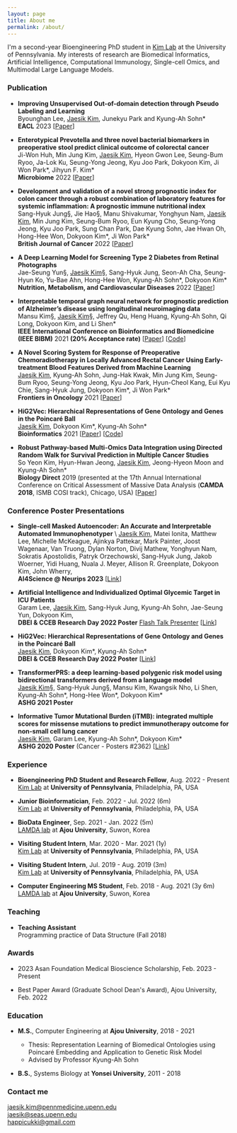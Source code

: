 ```yaml
---
layout: page
title: About me
permalink: /about/
---
```


I'm a second-year Bioengineering PhD student in [Kim Lab](https://www.biomedinfolab.com/) at the University of Pennsylvania. My interests of research are Biomedical Informatics, Artificial Intelligence, Computational Immunology, Single-cell Omics, and Multimodal Large Language Models.

### Publication
- <b>Improving Unsupervised Out-of-domain detection through Pseudo Labeling and Learning</b>\
Byounghan Lee, <ins>Jaesik Kim</ins>, Junekyu Park and Kyung-Ah Sohn\* \
<b>EACL</b> 2023 [[Paper](https://aclanthology.org/2023.findings-eacl.76/)]

- <b>Enterotypical Prevotella and three novel bacterial biomarkers in preoperative stool predict clinical outcome of colorectal cancer</b>\
Ji-Won Huh, Min Jung Kim, <ins>Jaesik Kim</ins>, Hyeon Gwon Lee, Seung-Bum Ryoo, Ja-Lok Ku, Seung-Yong Jeong, Kyu Joo Park, Dokyoon Kim, Ji Won Park\*, Jihyun F. Kim\* \
<b>Microbiome</b> 2022 [[Paper](https://microbiomejournal.biomedcentral.com/articles/10.1186/s40168-022-01388-8)] 

- <b>Development and validation of a novel strong prognostic index for colon cancer through a robust combination of laboratory features for systemic inflammation: A prognostic immune nutritional index</b> \
Sang-Hyuk Jung§, Jie Hao§, Manu Shivakumar, Yonghyun Nam, <ins>Jaesik Kim</ins>, Min Jung Kim, Seung-Bum Ryoo, Eun Kyung Cho, Seung-Yong Jeong, Kyu Joo Park, Sung Chan Park, Dae Kyung Sohn, Jae Hwan Oh, Hong-Hee Won, Dokyoon Kim\*, Ji Won Park\* \
<b>British Journal of Cancer</b> 2022 [[Paper](https://www.nature.com/articles/s41416-022-01767-w)]

- <b>A Deep Learning Model for Screening Type 2 Diabetes from Retinal Photographs</b> \
Jae-Seung Yun§, <ins>Jaesik Kim</ins>§, Sang-Hyuk Jung, Seon-Ah Cha, Seung-Hyun Ko, Yu-Bae Ahn, Hong-Hee Won, Kyung-Ah Sohn\*, Dokyoon Kim\* \
<b>Nutrition, Metabolism, and Cardiovascular Diseases</b> 2022 [[Paper](https://www.nmcd-journal.com/article/S0939-4753(22)00027-8/pdf#relatedArticles)]

- <b>Interpretable temporal graph neural network for prognostic prediction of Alzheimer’s disease using longitudinal neuroimaging data</b> \
Mansu Kim§, <ins>Jaesik Kim</ins>§, Jeffrey Qu, Heng Huang, Kyung-Ah Sohn, Qi Long, Dokyoon Kim, and Li Shen\* \
<b>IEEE International Conference on Bioinformatics and Biomedicine (IEEE BIBM)</b> 2021 <b>(20% Acceptance rate)</b> [[Paper](https://ieeexplore.ieee.org/document/9669504)] [[Code](https://github.com/JaesikKim/temporal-GNN)]

- <b>A Novel Scoring System for Response of Preoperative Chemoradiotherapy in Locally Advanced Rectal Cancer Using Early-treatment Blood Features Derived from Machine Learning</b> \
<ins>Jaesik Kim</ins>, Kyung-Ah Sohn, Jung-Hak Kwak, Min Jung Kim, Seung-Bum Ryoo, Seung-Yong Jeong, Kyu Joo Park, Hyun-Cheol Kang, Eui Kyu Chie, Sang-Hyuk Jung, Dokyoon Kim\*, Ji Won Park\* \
<b>Frontiers in Oncology</b> 2021 [[Paper](https://www.frontiersin.org/articles/10.3389/fonc.2021.790894/full)]

- <b>HiG2Vec: Hierarchical Representations of Gene Ontology and Genes in the Poincaré Ball</b> \
<ins>Jaesik Kim</ins>, Dokyoon Kim\*, Kyung-Ah Sohn\* \
<b>Bioinformatics</b> 2021 [[Paper](https://academic.oup.com/bioinformatics/article/37/18/2971/6184857)] [[Code](https://github.com/JaesikKim/HiG2Vec)]

- <b>Robust Pathway-based Multi-Omics Data Integration using Directed Random Walk for Survival Prediction in Multiple Cancer Studies</b> \
So Yeon Kim, Hyun-Hwan Jeong, <ins>Jaesik Kim</ins>, Jeong-Hyeon Moon and Kyung-Ah Sohn\* \
<b>Biology Direct</b> 2019 (presented at the 17th Annual International Conference on Critical Assessment of Massive Data Analysis (<b>CAMDA 2018</b>, ISMB COSI track), Chicago, USA) [[Paper](https://biologydirect.biomedcentral.com/articles/10.1186/s13062-019-0239-8)]

### Conference Poster Presentations
- <b>Single-cell Masked Autoencoder: An Accurate and Interpretable Automated Immunophenotyper</b> \ <ins>Jaesik Kim</ins>, Matei Ionita, Matthew Lee, Michelle McKeague, Ajinkya Pattekar, Mark Painter, Joost Wagenaar, Van Truong, Dylan Norton, Divij Mathew, Yonghyun Nam, Sokratis Apostolidis, Patryk Orzechowski, Sang-Hyuk Jung, Jakob Woerner, Yidi Huang, Nuala J. Meyer, Allison R. Greenplate, Dokyoon Kim, John Wherry, \
<b>AI4Science @ Neurips 2023</b> [[Link](https://openreview.net/forum?id=2mq6uezuGj)]

- <b>Artificial Intelligence and Individualized Optimal Glycemic Target in ICU Patients</b> \
Garam Lee, <ins>Jaesik Kim</ins>, Sang-Hyuk Jung, Kyung-Ah Sohn, Jae-Seung Yun, Dokyoon Kim,  \
<b>DBEI & CCEB Research Day 2022 Poster</b> <ins>Flash Talk Presenter</ins> [[Link](https://www.dbei.med.upenn.edu/2022ResearchDay/presentations)]

- <b>HiG2Vec: Hierarchical Representations of Gene Ontology and Genes in the Poincaré Ball</b> \
<ins>Jaesik Kim</ins>, Dokyoon Kim\*, Kyung-Ah Sohn\* \
<b>DBEI & CCEB Research Day 2022 Poster</b> [[Link](https://www.dbei.med.upenn.edu/2022ResearchDay/presentations)]

- <b>TransformerPRS: a deep learning-based polygenic risk model using bidirectional transformers derived from a language model</b> \
<ins>Jaesik Kim</ins>§, Sang-Hyuk Jung§, Mansu Kim, Kwangsik Nho, Li Shen, Kyung-Ah Sohn\*, Hong-Hee Won\*, Dokyoon Kim\* \
<b>ASHG 2021 Poster</b>

- <b>Informative Tumor Mutational Burden (iTMB): integrated multiple scores for missense mutations to predict immunotherapy outcome for non-small cell lung cancer</b> \
<ins>Jaesik Kim</ins>, Garam Lee, Kyung-Ah Sohn\*, Dokyoon Kim\* \
<b>ASHG 2020 Poster</b> (Cancer - Posters #2362) [[Link](https://www.abstractsonline.com/pp8/#!/9070/presentation/3518)]


### Experience
- <b>Bioengineering PhD Student and Research Fellow</b>, Aug. 2022 - Present\
[Kim Lab](https://www.biomedinfolab.com/) at <b>University of Pennsylvania</b>, Philadelphia, PA, USA

- <b>Junior Bioinformatician</b>, Feb. 2022 - Jul. 2022 (6m)\
[Kim Lab](https://www.biomedinfolab.com/) at <b>University of Pennsylvania</b>, Philadelphia, PA, USA

- <b>BioData Engineer</b>, Sep. 2021 - Jan. 2022 (5m)\
[LAMDA lab](https://sites.google.com/site/kasohn/group?authuser=0) at <b>Ajou University</b>, Suwon, Korea

- <b>Visiting Student Intern</b>, Mar. 2020 - Mar. 2021 (1y)\
[Kim Lab](https://www.biomedinfolab.com/) at <b>University of Pennsylvania</b>, Philadelphia, PA, USA

- <b>Visiting Student Intern</b>, Jul. 2019 - Aug. 2019 (3m)\
[Kim Lab](https://www.biomedinfolab.com/) at <b>University of Pennsylvania</b>, Philadelphia, PA, USA

- <b>Computer Engineering MS Student</b>, Feb. 2018 - Aug. 2021 (3y 6m)\
[LAMDA lab](https://sites.google.com/site/kasohn/group?authuser=0) at <b>Ajou University</b>, Suwon, Korea


### Teaching
- <b>Teaching Assistant</b> \
Programming practice of Data Structure (Fall 2018)

### Awards
- 2023 Asan Foundation Medical Bioscience Scholarship, Feb. 2023 - Present

- Best Paper Award (Graduate School Dean's Award), Ajou University, Feb. 2022

### Education
- <b>M.S.</b>, Computer Engineering at <b>Ajou University</b>, 2018 - 2021
  - Thesis: Representation Learning of Biomedical Ontologies using Poincaré Embedding and Application to Genetic Risk Model
  - Advised by Professor Kyung-Ah Sohn

- <b>B.S.</b>, Systems Biology at <b>Yonsei University</b>, 2011 - 2018

### Contact me

[jaesik.kim@pennmedicine.upenn.edu](mailto:jaesik.kim@pennmedicine.upenn.edu)\
[jaesik@seas.upenn.edu](mailto:jaesik@seas.upenn.edu)\
[happicukki@gmail.com](mailto:happicukki@gmail.com)

